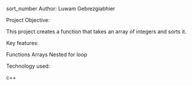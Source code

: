 sort_number
Author: Luwam Gebrezgiabhier

Project Objective:

This project creates a function that takes an array of integers and sorts it.

Key features:

Functions 
Arrays
Nested for loop

Technology used:

c++

